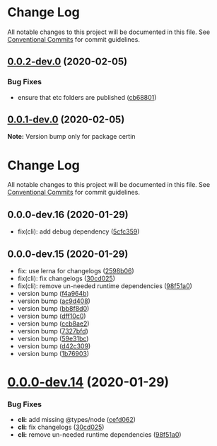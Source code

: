 # Change Log

All notable changes to this project will be documented in this file.
See [Conventional Commits](https://conventionalcommits.org) for commit guidelines.

<a name="0.0.2-dev.0"></a>
## [0.0.2-dev.0](https://github.com/mike-north/certin/compare/certin@0.0.0-dev.19...certin@0.0.2-dev.0) (2020-02-05)


### Bug Fixes

* ensure that etc folders are published ([cb68801](https://github.com/mike-north/certin/commit/cb68801))




<a name="0.0.1-dev.0"></a>
## [0.0.1-dev.0](https://github.com/mike-north/certin/compare/certin@0.0.0-dev.19...certin@0.0.1-dev.0) (2020-02-05)




**Note:** Version bump only for package certin

# Change Log

All notable changes to this project will be documented in this file.
See [Conventional Commits](https://conventionalcommits.org) for commit guidelines.

## 0.0.0-dev.16 (2020-01-29)

- fix(cli): add debug dependency ([5cfc359](https://github.com/mike-north/certin/commit/5cfc359))

## 0.0.0-dev.15 (2020-01-29)

- fix: use lerna for changelogs ([2598b06](https://github.com/mike-north/certin/commit/2598b06))
- fix(cli): fix changelogs ([30cd025](https://github.com/mike-north/certin/commit/30cd025))
- fix(cli): remove un-needed runtime dependencies ([98f51a0](https://github.com/mike-north/certin/commit/98f51a0))
- version bump ([f4a964b](https://github.com/mike-north/certin/commit/f4a964b))
- version bump ([ac9d408](https://github.com/mike-north/certin/commit/ac9d408))
- version bump ([bb8f8d0](https://github.com/mike-north/certin/commit/bb8f8d0))
- version bump ([dff10c0](https://github.com/mike-north/certin/commit/dff10c0))
- version bump ([ccb8ae2](https://github.com/mike-north/certin/commit/ccb8ae2))
- version bump ([7327bfd](https://github.com/mike-north/certin/commit/7327bfd))
- version bump ([59e31bc](https://github.com/mike-north/certin/commit/59e31bc))
- version bump ([d42c309](https://github.com/mike-north/certin/commit/d42c309))
- version bump ([1b76903](https://github.com/mike-north/certin/commit/1b76903))

# [0.0.0-dev.14](https://github.com/mike-north/certin/compare/certin@0.0.0-dev.5...certin@0.0.0-dev.14) (2020-01-29)

### Bug Fixes

- **cli:** add missing @types/node ([cefd062](https://github.com/mike-north/certin/commit/cefd062168977390c8b45b7b35613c8c0a307f09))
- **cli:** fix changelogs ([30cd025](https://github.com/mike-north/certin/commit/30cd025d200113f4b9ec2bdafb4a1e7135acdba7))
- **cli:** remove un-needed runtime dependencies ([98f51a0](https://github.com/mike-north/certin/commit/98f51a014e3333374add952a671281b8d0a7b62c))
